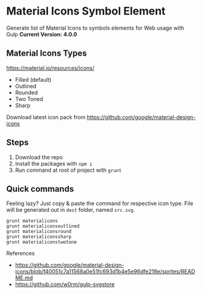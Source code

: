 # Material Icons Symbol Element
Generate list of Material Icons to symbols elements for Web usage with Gulp
**Current Version: 4.0.0**

## Material Icons Types
https://material.io/resources/icons/

 - Filled (default)
 - Outlined
 - Rounded
 - Two Toned
 - Sharp

Download latest icon pack from https://github.com/google/material-design-icons

## Steps

 1. Download the repo
 2. Install the packages with `npm i`
 3. Run command at root of project with `grunt`

## Quick commands

Feeling lazy? Just copy & paste the command for respective icon type. File will be generated out in `dest` folder, named `src.svg`.

    grunt materialicons
    grunt materialiconsoutlined
    grunt materialiconsround
    grunt materialiconssharp
    grunt materialiconstwotone
    
References

 - https://github.com/google/material-design-icons/blob/f40051c7a11568a0e51fc693d1b4e5e96dfe218e/sprites/README.md
 - https://github.com/w0rm/gulp-svgstore
